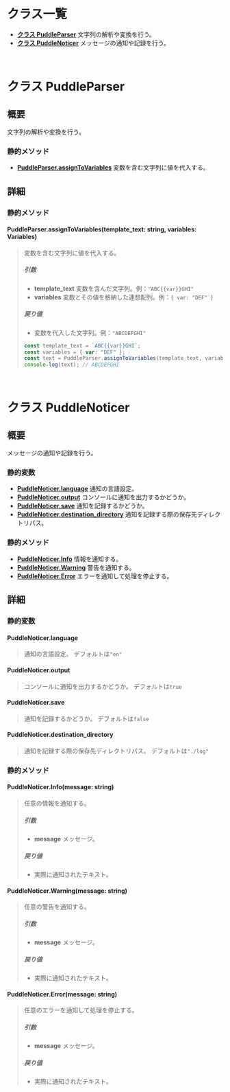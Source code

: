 # クラス一覧
- [**クラス PuddleParser**](#クラス-puddleparser) 文字列の解析や変換を行う。
- [**クラス PuddleNoticer**](#クラス-puddlenoticer) メッセージの通知や記録を行う。

<br>

# クラス PuddleParser

## 概要
文字列の解析や変換を行う。

### 静的メソッド
- [**PuddleParser.assignToVariables**](#puddleparserassigntovariablestemplatetext-string-variables-variables) 変数を含む文字列に値を代入する。

## 詳細

### 静的メソッド

#### PuddleParser.assignToVariables(template_text: string, variables: Variables)
> 変数を含む文字列に値を代入する。
> 
> ##### 引数
> - **template_text** 変数を含んだ文字列。例：`"ABC{{var}}GHI"`
> - **variables** 変数とその値を格納した連想配列。例：`{ var: "DEF" }`
> ##### 戻り値
> - 変数を代入した文字列。例：`"ABCDEFGHI"`
> 
> ```typescript
> const template_text = `ABC{{var}}GHI`;
> const variables = { var: "DEF" };
> const text = PuddleParser.assignToVariables(template_text, variables);
> console.log(text); // ABCDEFGHI
> ```

<br>

# クラス PuddleNoticer

## 概要
メッセージの通知や記録を行う。

### 静的変数
- [**PuddleNoticer.language**](#puddlenoticerlanguage) 通知の言語設定。
- [**PuddleNoticer.output**](#puddlenoticeroutput) コンソールに通知を出力するかどうか。
- [**PuddleNoticer.save**](#puddlenoticersave) 通知を記録するかどうか。
- [**PuddleNoticer.destination_directory**](#puddlenoticerdestinationdirectory) 通知を記録する際の保存先ディレクトリパス。

### 静的メソッド
- [**PuddleNoticer.Info**](#puddlenoticerinfomessage-string) 情報を通知する。
- [**PuddleNoticer.Warning**](#puddlenoticerwarningmessage-string) 警告を通知する。
- [**PuddleNoticer.Error**](#puddlenoticererrormessage-string) エラーを通知して処理を停止する。

## 詳細

### 静的変数
#### PuddleNoticer.language
> 通知の言語設定。
> デフォルトは`"en"`

#### PuddleNoticer.output
> コンソールに通知を出力するかどうか。
> デフォルトは`true`

#### PuddleNoticer.save
> 通知を記録するかどうか。
> デフォルトは`false`

#### PuddleNoticer.destination_directory
> 通知を記録する際の保存先ディレクトリパス。
> デフォルトは`"./log"`

### 静的メソッド

#### PuddleNoticer.Info(message: string)
> 任意の情報を通知する。
> 
> ##### 引数
> - **message** メッセージ。
> ##### 戻り値
> - 実際に通知されたテキスト。

#### PuddleNoticer.Warning(message: string)
> 任意の警告を通知する。
> 
> ##### 引数
> - **message** メッセージ。
> ##### 戻り値
> - 実際に通知されたテキスト。

#### PuddleNoticer.Error(message: string)
> 任意のエラーを通知して処理を停止する。
> 
> ##### 引数
> - **message** メッセージ。
> ##### 戻り値
> - 実際に通知されたテキスト。